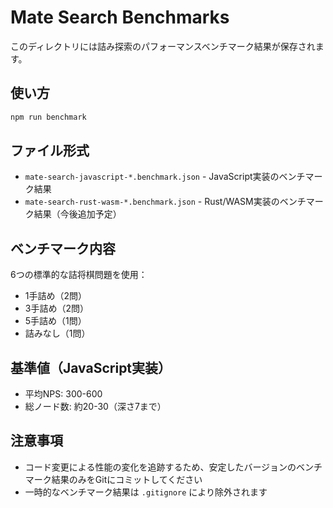 # Mate Search Benchmarks

このディレクトリには詰み探索のパフォーマンスベンチマーク結果が保存されます。

## 使い方

```bash
npm run benchmark
```

## ファイル形式

- `mate-search-javascript-*.benchmark.json` - JavaScript実装のベンチマーク結果
- `mate-search-rust-wasm-*.benchmark.json` - Rust/WASM実装のベンチマーク結果（今後追加予定）

## ベンチマーク内容

6つの標準的な詰将棋問題を使用：
- 1手詰め（2問）
- 3手詰め（2問）
- 5手詰め（1問）
- 詰みなし（1問）

## 基準値（JavaScript実装）

- 平均NPS: 300-600
- 総ノード数: 約20-30（深さ7まで）

## 注意事項

- コード変更による性能の変化を追跡するため、安定したバージョンのベンチマーク結果のみをGitにコミットしてください
- 一時的なベンチマーク結果は `.gitignore` により除外されます